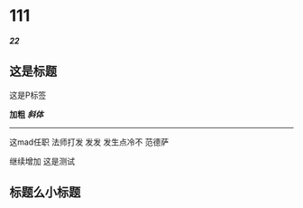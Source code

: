 # 111
***22***

## 这是标题 

<p>这是P标签</p>

**加粗**
***斜体***

****

这mad任职
法师打发
发发
发生点冷不
范德萨


继续增加
这是测试

## 标题么小标题 ##